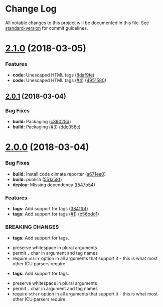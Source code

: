 # Change Log

All notable changes to this project will be documented in this file. See [standard-version](https://github.com/conventional-changelog/standard-version) for commit guidelines.

<a name="2.1.0"></a>
# [2.1.0](https://github.com/adam-26/tag-messageformat-parser/compare/v2.0.1...v2.1.0) (2018-03-05)


### Features

* **code:** Unescaped HTML tags ([8daf9fe](https://github.com/adam-26/tag-messageformat-parser/commit/8daf9fe))
* **code:** Unescaped HTML tags ([#4](https://github.com/adam-26/tag-messageformat-parser/issues/4)) ([4951580](https://github.com/adam-26/tag-messageformat-parser/commit/4951580))



<a name="2.0.1"></a>
## [2.0.1](https://github.com/adam-26/tag-messageformat-parser/compare/v2.0.0...v2.0.1) (2018-03-04)


### Bug Fixes

* **build:** Packaging ([c39028d](https://github.com/adam-26/tag-messageformat-parser/commit/c39028d))
* **build:** Packaging  ([#3](https://github.com/adam-26/tag-messageformat-parser/issues/3)) ([ddc058e](https://github.com/adam-26/tag-messageformat-parser/commit/ddc058e))



<a name="2.0.0"></a>
# [2.0.0](https://github.com/adam-26/tag-messageformat-parser/compare/v1.4.0...v2.0.0) (2018-03-04)


### Bug Fixes

* **build:** Install code climate reporter ([a671ee0](https://github.com/adam-26/tag-messageformat-parser/commit/a671ee0))
* **build:** publish ([551a58f](https://github.com/adam-26/tag-messageformat-parser/commit/551a58f))
* **deploy:** Missing dependency ([f547b54](https://github.com/adam-26/tag-messageformat-parser/commit/f547b54))


### Features

* **tags:** Add support for tags ([3841fbf](https://github.com/adam-26/tag-messageformat-parser/commit/3841fbf))
* **tags:** Add support for tags ([#1](https://github.com/adam-26/tag-messageformat-parser/issues/1)) ([b56bdd1](https://github.com/adam-26/tag-messageformat-parser/commit/b56bdd1))


### BREAKING CHANGES

* **tags:** Add support for tags.
 - preserve whitespace in plural arguments
 - permit `.` char in argument and tag names
 - require `other` option in all arguments that support it - this is what most other ICU parsers require
* **tags:** Add support for tags.
 - preserve whitespace in plural arguments
 - permit `.` char in argument and tag names
 - require `other` option in all arguments that support it - this is what most other ICU parsers require
